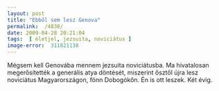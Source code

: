 ```yaml
---
layout: post
title: "Ebből sem lesz Genova"
permalink:  /4838/ 
date: 2009-04-28 20:21:04
tags:  [ életjel, jezsuita, noviciátus ] 
image-error:  311821138 
---
```

Mégsem kell Genovába mennem jezsuita noviciátusba. Ma hivatalosan megerősítették a generális atya döntését, miszerint ősztől újra lesz noviciátus Magyarországon, fönn Dobogókőn. Én is ott leszek. Két évig.

